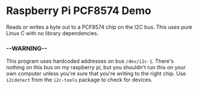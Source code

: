 # Raspberry Pi PCF8574 Demo

Reads or writes a byte out to a PCF8574 chip on the I2C bus. This uses pure Linux C with no library dependencies.

### --WARNING--
This program uses hardcoded addresses on bus `/dev/i2c-1`. There's nothing on this bus on my raspberry pi, but you shouldn't run this on your own computer unless you're sure that you're writing to the right chip. Use `i2cdetect` from the `i2c-tools` package to check for devices.

